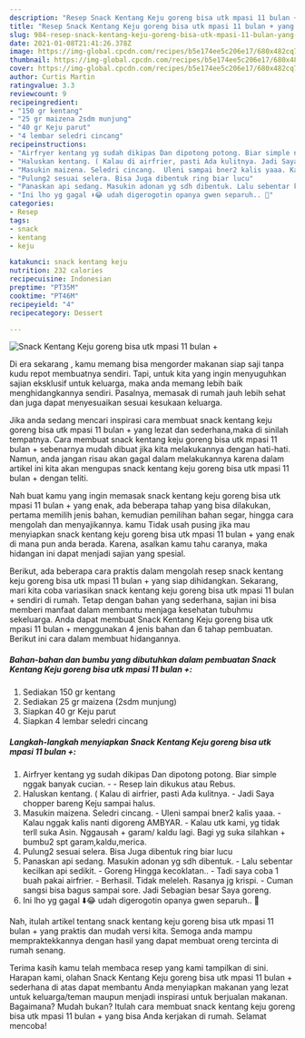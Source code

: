 ```yaml
---
description: "Resep Snack Kentang Keju goreng bisa utk mpasi 11 bulan + yang enak Untuk Jualan"
title: "Resep Snack Kentang Keju goreng bisa utk mpasi 11 bulan + yang enak Untuk Jualan"
slug: 984-resep-snack-kentang-keju-goreng-bisa-utk-mpasi-11-bulan-yang-enak-untuk-jualan
date: 2021-01-08T21:41:26.378Z
image: https://img-global.cpcdn.com/recipes/b5e174ee5c206e17/680x482cq70/snack-kentang-keju-goreng-bisa-utk-mpasi-11-bulan-foto-resep-utama.jpg
thumbnail: https://img-global.cpcdn.com/recipes/b5e174ee5c206e17/680x482cq70/snack-kentang-keju-goreng-bisa-utk-mpasi-11-bulan-foto-resep-utama.jpg
cover: https://img-global.cpcdn.com/recipes/b5e174ee5c206e17/680x482cq70/snack-kentang-keju-goreng-bisa-utk-mpasi-11-bulan-foto-resep-utama.jpg
author: Curtis Martin
ratingvalue: 3.3
reviewcount: 9
recipeingredient:
- "150 gr kentang"
- "25 gr maizena 2sdm munjung"
- "40 gr Keju parut"
- "4 lembar seledri cincang"
recipeinstructions:
- "Airfryer kentang yg sudah dikipas Dan dipotong potong. Biar simple nggak banyak cucian.  Resep lain dikukus atau Rebus."
- "Haluskan kentang. ( Kalau di airfrier, pasti Ada kulitnya. Jadi Saya chopper bareng Keju sampai halus."
- "Masukin maizena. Seledri cincang.  Uleni sampai bner2 kalis yaaa. Kalau nggak kalis nanti digoreng AMBYAR. Kalau utk kami, yg tidak terll suka Asin. Nggausah + garam/ kaldu lagi. Bagi yg suka silahkan + bumbu2 spt garam,kaldu,merica."
- "Pulung2 sesuai selera. Bisa Juga dibentuk ring biar lucu"
- "Panaskan api sedang. Masukin adonan yg sdh dibentuk. Lalu sebentar kecilkan api sedikit. Goreng Hingga kecoklatan.. Tadi saya coba 1 buah pakai airfrier. Berhasil. Tidak meleleh. Rasanya jg krispi. Cuman sangsi bisa bagus sampai sore. Jadi Sebagian besar Saya goreng."
- "Ini lho yg gagal ⬇️😂 udah digerogotin opanya gwen separuh.. 🤭"
categories:
- Resep
tags:
- snack
- kentang
- keju

katakunci: snack kentang keju 
nutrition: 232 calories
recipecuisine: Indonesian
preptime: "PT35M"
cooktime: "PT46M"
recipeyield: "4"
recipecategory: Dessert

---
```



![Snack Kentang Keju goreng bisa utk mpasi 11 bulan +](https://img-global.cpcdn.com/recipes/b5e174ee5c206e17/680x482cq70/snack-kentang-keju-goreng-bisa-utk-mpasi-11-bulan-foto-resep-utama.jpg)

Di era  sekarang , kamu memang bisa mengorder makanan siap saji tanpa kudu repot membuatnya sendiri. Tapi, untuk kita yang ingin menyuguhkan sajian eksklusif untuk keluarga, maka anda memang lebih baik menghidangkannya sendiri. Pasalnya, memasak di rumah jauh lebih sehat dan juga dapat menyesuaikan sesuai kesukaan keluarga.

Jika anda sedang mencari inspirasi cara membuat snack kentang keju goreng bisa utk mpasi 11 bulan + yang lezat dan sederhana,maka di sinilah tempatnya. Cara membuat snack kentang keju goreng bisa utk mpasi 11 bulan +  sebenarnya mudah dibuat jika kita melakukannya dengan hati-hati. Namun, anda jangan risau akan gagal dalam melakukannya 
karena dalam artikel ini kita akan mengupas snack kentang keju goreng bisa utk mpasi 11 bulan + dengan teliti.  



Nah buat kamu yang ingin memasak snack kentang keju goreng bisa utk mpasi 11 bulan + yang enak, ada beberapa tahap yang bisa dilakukan, pertama memilih jenis bahan, kemudian pemilihan bahan segar, hingga cara mengolah dan menyajikannya. kamu Tidak usah pusing jika mau menyiapkan snack kentang keju goreng bisa utk mpasi 11 bulan + yang enak di mana pun anda berada. Karena, asalkan kamu  tahu caranya, maka hidangan ini dapat menjadi sajian yang spesial.

Berikut, ada beberapa cara praktis  dalam mengolah resep snack kentang keju goreng bisa utk mpasi 11 bulan + yang siap dihidangkan. Sekarang, mari kita coba variasikan snack kentang keju goreng bisa utk mpasi 11 bulan + sendiri di rumah. Tetap dengan bahan yang sederhana, sajian ini bisa memberi manfaat dalam membantu menjaga kesehatan tubuhmu sekeluarga. Anda dapat membuat Snack Kentang Keju goreng bisa utk mpasi 11 bulan + menggunakan 4 jenis bahan dan 6 tahap pembuatan. Berikut ini cara dalam membuat hidangannya.

<!--inarticleads1-->

##### Bahan-bahan dan bumbu yang dibutuhkan dalam pembuatan Snack Kentang Keju goreng bisa utk mpasi 11 bulan +:

1. Sediakan 150 gr kentang
1. Sediakan 25 gr maizena (2sdm munjung)
1. Siapkan 40 gr Keju parut
1. Siapkan 4 lembar seledri cincang




<!--inarticleads2-->

##### Langkah-langkah menyiapkan Snack Kentang Keju goreng bisa utk mpasi 11 bulan +:

1. Airfryer kentang yg sudah dikipas Dan dipotong potong. Biar simple nggak banyak cucian. -  - Resep lain dikukus atau Rebus.
1. Haluskan kentang. ( Kalau di airfrier, pasti Ada kulitnya. - Jadi Saya chopper bareng Keju sampai halus.
1. Masukin maizena. Seledri cincang.  - Uleni sampai bner2 kalis yaaa. - Kalau nggak kalis nanti digoreng AMBYAR. - Kalau utk kami, yg tidak terll suka Asin. Nggausah + garam/ kaldu lagi. Bagi yg suka silahkan + bumbu2 spt garam,kaldu,merica.
1. Pulung2 sesuai selera. Bisa Juga dibentuk ring biar lucu
1. Panaskan api sedang. Masukin adonan yg sdh dibentuk. - Lalu sebentar kecilkan api sedikit. - Goreng Hingga kecoklatan.. - Tadi saya coba 1 buah pakai airfrier. - Berhasil. Tidak meleleh. Rasanya jg krispi. - Cuman sangsi bisa bagus sampai sore. Jadi Sebagian besar Saya goreng.
1. Ini lho yg gagal ⬇️😂 udah digerogotin opanya gwen separuh.. 🤭




Nah, itulah artikel tentang  snack kentang keju goreng bisa utk mpasi 11 bulan +  yang praktis dan mudah versi kita. Semoga anda mampu mempraktekkannya dengan hasil yang dapat membuat oreng tercinta di rumah senang. 

Terima kasih kamu telah membaca resep yang kami tampilkan di sini. Harapan kami, olahan  Snack Kentang Keju goreng bisa utk mpasi 11 bulan + sederhana di atas dapat membantu Anda menyiapkan makanan yang lezat untuk keluarga/teman maupun menjadi inspirasi untuk berjualan makanan. Bagaimana? Mudah bukan? Itulah cara membuat snack kentang keju goreng bisa utk mpasi 11 bulan + yang bisa Anda kerjakan di rumah. Selamat mencoba!

